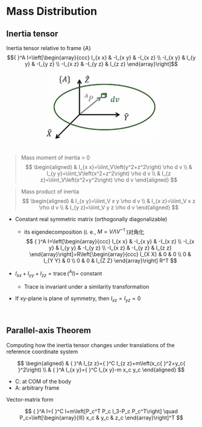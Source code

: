 &emsp;
# Mass Distribution

## Inertia tensor
Inertia tensor relative to frame $\{A\}$
$${ }^A I=\left[\begin{array}{ccc}
I_{x x} & -I_{x y} & -I_{x z} \\
-I_{x y} & I_{y y} & -I_{y z} \\
-I_{x z} & -I_{y z} & I_{z z}
\end{array}\right]$$

<div align=center>
    <img src="imgs/6.2-1.png" width=300>
</div>
&emsp;


>Mass moment of inertia > 0
$$
\begin{aligned}
& I_{x x}=\iiint_V\left(y^2+z^2\right) \rho d v \\
& I_{y y}=\iiint_V\left(x^2+z^2\right) \rho d v \\
& I_{z z}=\iiint_V\left(x^2+y^2\right) \rho d v
\end{aligned}
$$



>Mass product of inertia
$$
\begin{aligned}
& I_{x y}=\iiint_V x y \rho d v \\
& I_{x z}=\iiint_V x z \rho d v \\
& I_{y z}=\iiint_V y z \rho d v
\end{aligned}
$$



- Constant real symmetric matrix (orthogonally diagonalizable) 
    - its eigendecomposition (i. e., $M=V \Lambda V^{-1}$ )对角化
    $$
    { }^A I=\left[\begin{array}{ccc}
    I_{x x} & -I_{x y} & -I_{x z} \\
    -I_{x y} & I_{y y} & -I_{y z} \\
    -I_{x z} & -I_{y z} & I_{z z}
    \end{array}\right]=R\left[\begin{array}{ccc}
    I_{X X} & 0 & 0 \\
    0 & I_{Y Y} & 0 \\
    0 & 0 & I_{Z Z}
    \end{array}\right] R^T
    $$

- $I_{x x}+I_{y y}+I_{z z}=\operatorname{trace}\left({ }^A I\right)=$ constant
    - Trace is invariant under a similarity transformation
- If xy-plane is plane of symmetry, then $I_{x z}=I_{y z}=0$

&emsp;
## Parallel-axis Theorem

Computing how the inertia tensor changes under translations of the reference coordinate system

$$
\begin{aligned}
& { }^A I_{z z}={ }^C I_{z z}+m\left(x_c{ }^2+y_c{ }^2\right) \\
& { }^A I_{x y}={ }^C I_{x y}-m x_c y_c
\end{aligned}
$$
- C: at COM of the body
- A: arbitrary frame

Vector-matrix form

$$
{ }^A I={ }^C I+m\left[P_c^T P_c I_3-P_c P_c^T\right] \quad P_c=\left[\begin{array}{lll}
x_c & y_c & z_c
\end{array}\right]^T
$$
